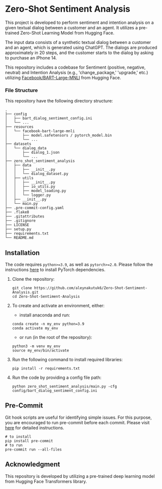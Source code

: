 # Zero-Shot Sentiment Analysis
This project is developed to perform sentiment and intention analysis on a given textual dialog between a customer and an agent. It utilizes a pre-trained Zero-Shot Learning Model from Hugging Face.

The input data consists of a synthetic textual dialog between a customer and an agent, which is generated using ChatGPT. The dialogs are produced approximately in 20 steps, and the customer starts to the dialog by asking to purchase an iPhone 14.

This repository includes a codebase for Sentiment (positive, negative, neutral) and Intention Analysis (e.g., 'change_package,' 'upgrade,' etc.) utilizing [Facebook/BART-Large-MNLI](https://huggingface.co/facebook/bart-large-mnli) from Hugging Face.

###  File Structure
This repository have the following directory structure:

```
.
├── config
│   ├── bart_dialog_sentiment_config.ini
│   └── ...
├── resources
│   └── facebook-bart-large-mnli
│       ├── model.safetensors / pytorch_model.bin
│       └── ...
├── datasets
│   └── dialog_data
│       ├── dialog_1.json
│       └── ...
├── zero_shot_sentiment_analysis
│   ├── data
│   │   ├── __init__.py
│   │   └── dialog_dataset.py
│   ├── utils
│   │   ├── __init__.py
│   │   ├── io_utils.py
│   │   ├── model_loading.py
│   │   └── logger.py
│   ├── __init__.py
│   └── main.py
├── .pre-commit-config.yaml
├── .flake8
├── .gitattributes
├── .gitignore
├── LICENSE
├── setup.py
├── requirements.txt
└── README.md
```

## Installation

The code requires `python>=3.9`, as well as `pytorch>=2.0`. Please follow the instructions [here](https://pytorch.org/get-started/locally/) to install PyTorch dependencies.

1. Clone the repository:

    ```
    git clone https://github.com/aleynakutuk6/Zero-Shot-Sentiment-Analysis.git
    cd Zero-Shot-Sentiment-Analysis
    ```

2. To create and activate an environment, either:

   - install anaconda and run:

    ```
    conda create -n my_env python=3.9
    conda activate my_env
    ```

   - or run (in the root of the repository):

    ```
    python3 -m venv my_env
    source my_env/bin/activate
    ```

3. Run the following command to install required libraries:

    ```
    pip install -r requirements.txt
    ```

4. Run the code by providing a config file path:

    ```
    python zero_shot_sentiment_analysis/main.py -cfg config/bart_dialog_sentiment_config.ini
    ```

## Pre-Commit

Git hook scripts are useful for identifying simple issues. For this purpose, you are encouraged to run pre-commit before each commit. Please visit [here](https://pre-commit.com/) for detailed instructions.

```
# to install
pip install pre-commit
# to run
pre-commit run --all-files
```

## Acknowledgment

This repository is developed by utilizing a pre-trained deep learning model from Hugging Face Transformers library.
